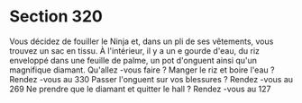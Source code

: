 # Section 320

Vous décidez de fouiller le Ninja et, dans un pli de ses vêtements, vous trouvez un sac en
tissu. À l'intérieur, il y a un e gourde d'eau, du riz enveloppé dans une feuille de palme, un
pot d'onguent ainsi qu'un magnifique diamant. Qu'allez -vous faire  ?
Manger le riz et boire l'eau  ?      Rendez -vous au 330
Passer l'onguent sur vos blessures  ?     Rendez -vous au 269
Ne prendre que le diamant et quitter le hall  ?   Rendez -vous au 127